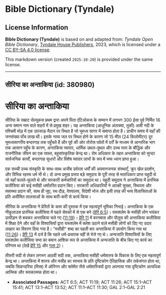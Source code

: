 # Bible Dictionary (Tyndale)

## License Information

**Bible Dictionary (Tyndale)** is based on and adapted from: _Tyndale Open Bible Dictionary_, [Tyndale House Publishers](https://tyndaleopenresources.com/), 2023, which is licensed under a [CC BY-SA 4.0 license](https://creativecommons.org/licenses/by-sa/4.0/legalcode.en).

This markdown version (created `2025-10-20`) is provided under the same license.



--------------------------------

## सीरिया का अन्ताकिया (id: 380980)

सीरिया का अन्ताकिया
===================

सीरिया के सम्राट सेल्यूकस प्रथम द्वारा अपने पिता एंटिओकस के सम्मान में लगभग 300 ईसा पूर्व निर्मित 16 अन्य समान नाम वाले शहरों में से प्रमुख शहर। यह अन्ताकिया (आधुनिक अंताक्या, तुर्की) असी नदी के पश्चिमी मोड़ में एक उपजाऊ मैदान पर स्थित है जो भूमध्य सागर में समाप्त होता है। प्राचीन समय में यहाँ की जनसंख्या पाँच लाख थी। इसके नाव्य जल पर स्थित होने के कारण जो 15 मील (24 किलोमीटर) दूर भूमध्यसागरीय बन्दरगाह तक पहुँचते हैं और पूर्व की ओर तोरोस पर्वतों में दर्रों के माध्यम से आन्तरिक भाग तक आसान पहुँच के कारण, अन्ताकिया व्यापार, धार्मिक उथल\-पुथल और उच्च स्तर के बौद्धिक और राजनीतिक जीवन का एक व्यस्त, बहुसांस्कृतिक केन्द्र था। रोम अधिकार के तहत अन्ताकिया को सुन्दर सार्वजनिक कार्यों, बन्दरगाह सुधारों और विशेष व्यापार लाभों के रूप में भव्य ध्यान प्राप्त हुआ।

एक सच्ची उच्च संस्कृति के साथ\-साथ अजीब उर्वरता धर्मों की अपमानजनक संस्थाएँ, क्रूर खेल प्रदर्शन, और विभिन्न रहस्य धर्म भी थे। दो अन्य प्रमुख प्रभाव बड़े समुदाय के पूरी तरह से मताधिकार प्राप्त यहूदी थे जो वहाँ फलते\-फूलते थे और सरकारी कर्मचारियों का समुदाय था। यहूदी समुदाय ने अन्ताकिया में प्रारंभिक कलीसिया को कई मसीही धर्मांतरित प्रदान किए। सरकारी अधिकारियों ने आरक्षी सुरक्षा, स्थिरता और व्यवस्था प्रदान की, साथ ही जुए, रथ दौड़, वेश्यालय, विदेशी भोज और इसी तरह की भव्य विलासिताओं के प्रति असीमित लालसाओं के साथ बारी\-बारी से कार्य किया।

सीरिया के अन्ताकिया ने प्रेरितों के काम की पुस्तक में एक महत्वपूर्ण भूमिका निभाई। अन्ताकिया के एक नीकुलाउस प्रारंभिक कलीसिया में पहले सेवकों में से एक बने ([प्रेरि 6:5](https://ref.ly/Acts6:5))। यरूशलेम के मसीही लोग भयंकर उत्पीड़न से बचकर अन्ताकिया चले गए ([11:19](https://ref.ly/Acts11:19))। [प्रेरि 11](https://ref.ly/Acts11:1-Acts11:30) में बरनबास और पौलुस की अन्ताकिया कलीसिया में शिक्षा देने और वहाँ के विश्वासियों द्वारा यरूशलेम में क्लेश उठाने वाले मसीही लोगों को दिए गए उदार उपहार का विवरण दिया गया है। "मसीही" शब्द का पहली बार अन्ताकिया में उपयोग किया गया था ([11:26](https://ref.ly/Acts11:26))। [प्रेरि 13](https://ref.ly/Acts13:1-Acts13:52) में दर्ज है कि पहले धर्म\-प्रचारक वहीं से भेजे गए थे। अन्यजाति विश्वासियों के लिए यरूशलेम कलीसिया सभा का बयान आंशिक रूप से अन्ताकिया में अन्यजाति के बीच किए गए कार्य का परिणाम था (देखें [प्रेरि 15](https://ref.ly/Acts15:1-Acts15:41) और [गला 2](https://ref.ly/Gal2:1-Gal2:21))।

तीसरी सदी से लेकर लगभग आठवीं सदी तक, अन्ताकिया मसीही धर्मशास्त्र के विकास के लिए एक महत्वपूर्ण केन्द्र था। अन्ताकिया में शास्त्र और मसीह का स्वभाव के प्रति दृष्टिकोण ऐतिहासिक और तर्कसंगत होता था, जबकि सिकन्दरिया (मिस्र) में ओरिगन और क्लेमेंत जैसे धर्मशास्त्रियों द्वारा अपनाया गया दृष्टिकोण अत्यधिक आत्मिक और रूपकात्मक होता था।

* **Associated Passages:** ACT 6:5; ACT 11:19; ACT 11:26; ACT 15:1–ACT 15:41; ACT 13:1–ACT 13:52; ACT 11:1–ACT 11:30; GAL 2:1–GAL 2:21

